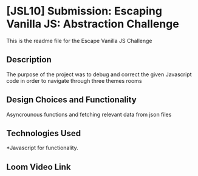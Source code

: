# [JSL10] Submission: Escaping Vanilla JS: Abstraction Challenge

This is the readme file for the Escape Vanilla JS Challenge

## Description

The purpose of the project was to debug and correct the given Javascript code in order to navigate through three themes rooms

## Design Choices and Functionality

Asyncrounous functions and fetching relevant data from json files

## Technologies Used

\*Javascript for functionality.

## Loom Video Link
